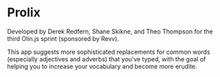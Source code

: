 Prolix
====

Developed by Derek Redfern, Shane Skikne, and Theo Thompson for the third Olin.js sprint (sponsored by Revv).

This app suggests more sophisticated replacements for common words (especially adjectives and adverbs) that you've typed, with the goal of helping you to increase your vocabulary and become more erudite.
